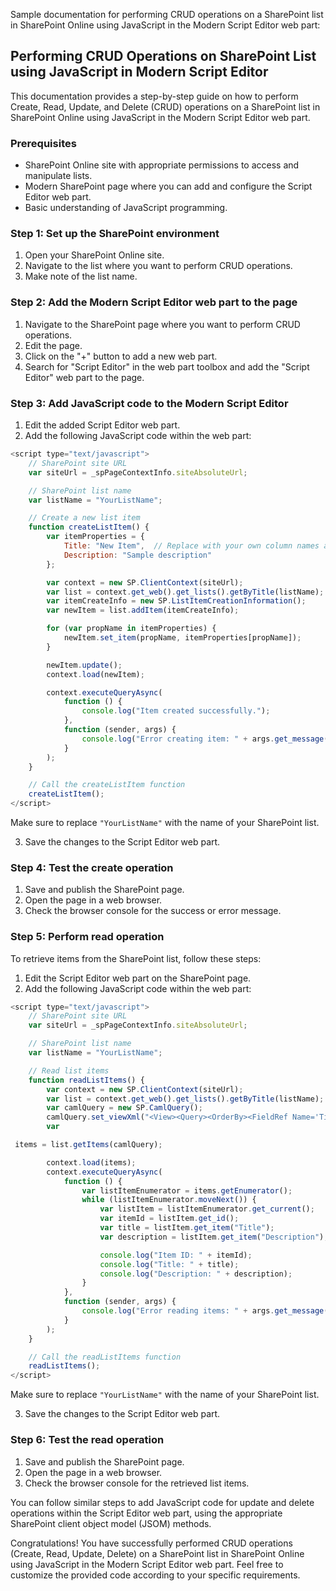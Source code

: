 Sample documentation for performing CRUD operations on a SharePoint list in SharePoint Online using JavaScript in the Modern Script Editor web part:

## Performing CRUD Operations on SharePoint List using JavaScript in Modern Script Editor

This documentation provides a step-by-step guide on how to perform Create, Read, Update, and Delete (CRUD) operations on a SharePoint list in SharePoint Online using JavaScript in the Modern Script Editor web part.

### Prerequisites

- SharePoint Online site with appropriate permissions to access and manipulate lists.
- Modern SharePoint page where you can add and configure the Script Editor web part.
- Basic understanding of JavaScript programming.

### Step 1: Set up the SharePoint environment

1. Open your SharePoint Online site.
2. Navigate to the list where you want to perform CRUD operations.
3. Make note of the list name.

### Step 2: Add the Modern Script Editor web part to the page

1. Navigate to the SharePoint page where you want to perform CRUD operations.
2. Edit the page.
3. Click on the "+" button to add a new web part.
4. Search for "Script Editor" in the web part toolbox and add the "Script Editor" web part to the page.

### Step 3: Add JavaScript code to the Modern Script Editor

1. Edit the added Script Editor web part.
2. Add the following JavaScript code within the web part:

```javascript
<script type="text/javascript">
    // SharePoint site URL
    var siteUrl = _spPageContextInfo.siteAbsoluteUrl;

    // SharePoint list name
    var listName = "YourListName";

    // Create a new list item
    function createListItem() {
        var itemProperties = {
            Title: "New Item",  // Replace with your own column names and values
            Description: "Sample description"
        };

        var context = new SP.ClientContext(siteUrl);
        var list = context.get_web().get_lists().getByTitle(listName);
        var itemCreateInfo = new SP.ListItemCreationInformation();
        var newItem = list.addItem(itemCreateInfo);

        for (var propName in itemProperties) {
            newItem.set_item(propName, itemProperties[propName]);
        }

        newItem.update();
        context.load(newItem);

        context.executeQueryAsync(
            function () {
                console.log("Item created successfully.");
            },
            function (sender, args) {
                console.log("Error creating item: " + args.get_message());
            }
        );
    }

    // Call the createListItem function
    createListItem();
</script>
```

Make sure to replace `"YourListName"` with the name of your SharePoint list.

3. Save the changes to the Script Editor web part.

### Step 4: Test the create operation

1. Save and publish the SharePoint page.
2. Open the page in a web browser.
3. Check the browser console for the success or error message.

### Step 5: Perform read operation

To retrieve items from the SharePoint list, follow these steps:

1. Edit the Script Editor web part on the SharePoint page.
2. Add the following JavaScript code within the web part:

```javascript
<script type="text/javascript">
    // SharePoint site URL
    var siteUrl = _spPageContextInfo.siteAbsoluteUrl;

    // SharePoint list name
    var listName = "YourListName";

    // Read list items
    function readListItems() {
        var context = new SP.ClientContext(siteUrl);
        var list = context.get_web().get_lists().getByTitle(listName);
        var camlQuery = new SP.CamlQuery();
        camlQuery.set_viewXml("<View><Query><OrderBy><FieldRef Name='Title' Ascending='TRUE'/></OrderBy></Query></View>");
        var

 items = list.getItems(camlQuery);

        context.load(items);
        context.executeQueryAsync(
            function () {
                var listItemEnumerator = items.getEnumerator();
                while (listItemEnumerator.moveNext()) {
                    var listItem = listItemEnumerator.get_current();
                    var itemId = listItem.get_id();
                    var title = listItem.get_item("Title");
                    var description = listItem.get_item("Description");

                    console.log("Item ID: " + itemId);
                    console.log("Title: " + title);
                    console.log("Description: " + description);
                }
            },
            function (sender, args) {
                console.log("Error reading items: " + args.get_message());
            }
        );
    }

    // Call the readListItems function
    readListItems();
</script>
```

Make sure to replace `"YourListName"` with the name of your SharePoint list.

3. Save the changes to the Script Editor web part.

### Step 6: Test the read operation

1. Save and publish the SharePoint page.
2. Open the page in a web browser.
3. Check the browser console for the retrieved list items.

You can follow similar steps to add JavaScript code for update and delete operations within the Script Editor web part, using the appropriate SharePoint client object model (JSOM) methods.

Congratulations! You have successfully performed CRUD operations (Create, Read, Update, Delete) on a SharePoint list in SharePoint Online using JavaScript in the Modern Script Editor web part. Feel free to customize the provided code according to your specific requirements.
